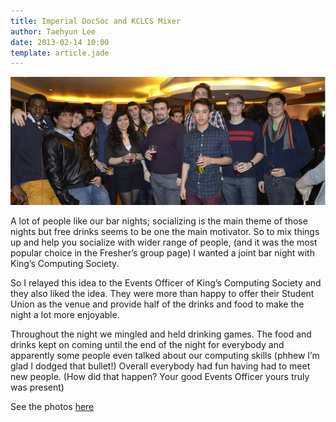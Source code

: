 ```yaml
---
title: Imperial DocSoc and KCLCS Mixer
author: Taehyun Lee
date: 2013-02-14 10:00
template: article.jade
---
```


![](kcl-mixer.jpg)

A lot of people like our bar nights; socializing is the main theme of those nights but free drinks seems to be one the main motivator. So to mix things up and help you socialize with wider range of people, (and it was the most popular choice in the Fresher’s group page) I wanted a joint bar night with King’s Computing Society.

So I relayed this idea to the Events Officer of King’s Computing Society and they also liked the idea. They were more than happy to offer their Student Union as the venue and provide half of the drinks and food to make the night a lot more enjoyable.

Throughout the night we mingled and held drinking games. The food and drinks kept on coming until the end of the night for everybody and apparently some people even talked about our computing skills (phhew I’m glad I dodged that bullet!) Overall everybody had fun having had to meet new people. (How did that happen? Your good Events Officer yours truly was present)

See the photos [here](https://www.facebook.com/media/set/?set=a.401505096611740.90989.240284006067184)
